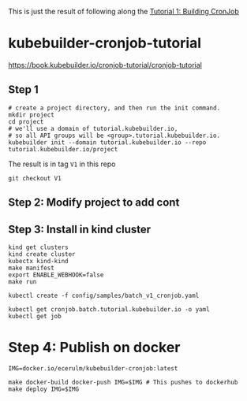 
This is just the result of following along the [Tutorial 1: Building CronJob][1]



# kubebuilder-cronjob-tutorial

https://book.kubebuilder.io/cronjob-tutorial/cronjob-tutorial

## Step 1


```
# create a project directory, and then run the init command.
mkdir project
cd project
# we'll use a domain of tutorial.kubebuilder.io,
# so all API groups will be <group>.tutorial.kubebuilder.io.
kubebuilder init --domain tutorial.kubebuilder.io --repo tutorial.kubebuilder.io/project

```

The result is in tag `V1` in this repo

    git checkout V1



## Step 2: Modify project to add cont


## Step 3: Install in kind cluster



```
kind get clusters
kind create cluster
kubectx kind-kind
make manifest
export ENABLE_WEBHOOK=false
make run

kubectl create -f config/samples/batch_v1_cronjob.yaml

kubectl get cronjob.batch.tutorial.kubebuilder.io -o yaml
kubectl get job
```


# Step 4: Publish on docker 

```
IMG=docker.io/ecerulm/kubebuilder-cronjob:latest

make docker-build docker-push IMG=$IMG # This pushes to dockerhub
make deploy IMG=$IMG
```


[1]: https://book.kubebuilder.io/cronjob-tutorial/cronjob-tutorial
